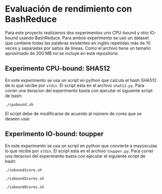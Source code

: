 # Evaluación de rendimiento con BashReduce

Para este proyecto realizamos dos experimentos uno CPU-bound y otro IO-bound
usando BashReduce. Para ambos experimento se usó un dataset que contiene todas
las palabras existentes en inglés repetidas más de 10 veces y separadas por
saltos de líneas. Como el archivo tiene un tamaño aproximado de 200 MB no se
incluye en este repositorio.

## Experimento CPU-bound: SHA512

En este experimento se usa un script en python que calcula el hash SHA512 de lo
que recibe por `stdin`. El script esta en el archivo `sha512.py`. Para correr
una iteracion del experimento basta con ejecutar el siguiente script de bash:

```
./cpubound.sh
```

El script debe de modificarse de acuerdo al número de cores que se deseen usar.


## Experimento IO-bound: toupper

En este experimento se usa un script en python que convierte a mayúsculas lo
que recibe por `stdin`. El script esta en el archivo `toupper.py`. Para correr
una iteracion del experimento basta con ejecutar el siguiente script de bash:

```
./iobound1core.sh
```
```
./iobound2cores.sh
```
```
./iobound8cores.sh
```
